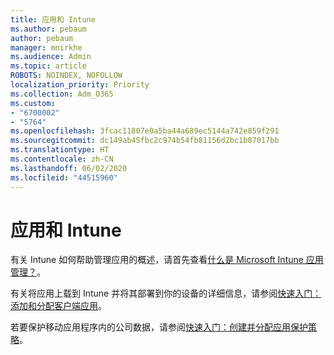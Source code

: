 ```yaml
---
title: 应用和 Intune
ms.author: pebaum
author: pebaum
manager: mnirkhe
ms.audience: Admin
ms.topic: article
ROBOTS: NOINDEX, NOFOLLOW
localization_priority: Priority
ms.collection: Adm_O365
ms.custom:
- "6700002"
- "5764"
ms.openlocfilehash: 3fcac11807e0a5ba44a689ec5144a742e859f291
ms.sourcegitcommit: dc149ab45fbc2c974b54fb81156d2bc1b07017bb
ms.translationtype: HT
ms.contentlocale: zh-CN
ms.lasthandoff: 06/02/2020
ms.locfileid: "44515960"
---
```

# <a name="apps-and-intune"></a>应用和 Intune

有关 Intune 如何帮助管理应用的概述，请首先查看[什么是 Microsoft Intune 应用管理？](https://docs.microsoft.com/mem/intune/apps/app-management)。

有关将应用上载到 Intune 并将其部署到你的设备的详细信息，请参阅[快速入门：添加和分配客户端应用](https://docs.microsoft.com/mem/intune/apps/quickstart-add-assign-app)。

若要保护移动应用程序内的公司数据，请参阅[快速入门：创建并分配应用保护策略](https://docs.microsoft.com/mem/intune/apps/quickstart-create-assign-app-policy)。